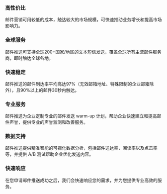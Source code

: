 ### 高性价比
邮件营销可用较低的成本，触达较大的市场规模，可快速推动业务增长和提高市场影响力。

### 全球服务
邮件推送可支持全球200+国家/地区的文本短信发送，覆盖全球所有主流邮件服务商，即时触达全球各地。

### 快速稳定
邮件推送的邮件到达率平均高达97%（无效邮箱地址、特殊限制的企业邮箱除外），且90%以上的邮件30秒内触达。

### 专业服务
邮件推送为企业定制专业的邮件发送 warm-up 计划，帮助企业快速建立和提高邮件声誉，提供专业的声誉监测和改善服务。

### 数据支持
邮件推送提供精准智能的可视化数据分析，包括邮件送达率，阅读率以及点击率等，并提供 A/B 测试帮助企业优化发送内容。

### 快速响应
在您申请邮件推送成功之后，我们会快速响应您的需求，并为您提供专业高效的服务。

